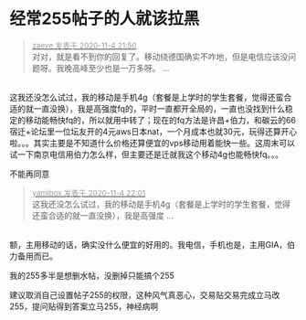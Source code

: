 # 经常255帖子的人就该拉黑


<div class="quote"><blockquote><font size="2"><a href="https://www.hostloc.com/forum.php?mod=redirect&amp;goto=findpost&amp;pid=9403792&amp;ptid=762518" target="_blank"><font color="#999999">zaeve 发表于 2020-11-4 21:50</font></a></font><br />
对对，就是看不到你的回复了。移动绕德国确实不咋地，但是电信应该没问题呀。我晚高峰至少也是一万多呀。 ...</blockquote></div><br />
这我还没怎么试过，我的移动是手机4g（套餐是上学时的学生套餐，觉得还蛮合适的就一直没换），我是高强度fq的，平时一直都开全局的，一直也没找到什么稳定的移动能畅快fq的，所以就用中转了；现在的fq方法是许昌+伯力，和碳云的66宿迁+论坛里一位坛友开的4元aws日本nat，一个月成本也就30元，玩得还算开心啦。。。其实主要是不知道什么价格还算便宜的vps移动用着能快一些。这周末可以试一下南京电信用伯力怎么样，但主要还是迁就我这个移动4g也能畅快fq。。。

不能再同意

<div class="quote"><blockquote><font size="2"><a href="https://www.hostloc.com/forum.php?mod=redirect&amp;goto=findpost&amp;pid=9403846&amp;ptid=762518" target="_blank"><font color="#999999">yamibox 发表于 2020-11-4 22:01</font></a></font><br />
这我还没怎么试过，我的移动是手机4g（套餐是上学时的学生套餐，觉得还蛮合适的就一直没换），我是高强度 ...</blockquote></div><br />
额，主用移动的话，确实没什么便宜的好用的。我电信，手机也是，主用GIA，伯力备用而已。<img id="aimg_ruIDd" onclick="zoom(this, this.src, 0, 0, 0)" class="zoom" src="https://cdn.jsdelivr.net/gh/hishis/forum-master/public/images/patch.gif" onmouseover="img_onmouseoverfunc(this)" onload="thumbImg(this)" border="0" alt="" />

我的255多半是想删水帖，没删掉只能搞个255

建议取消自己设置帖子255的权限，这种风气真恶心，交易贴交易完成立马改255，提问贴得到答案立马255，神经病啊

